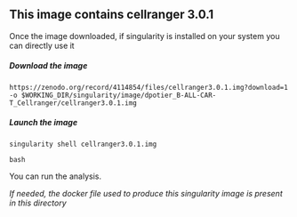 <h2>This image contains cellranger 3.0.1</h2>

Once the image downloaded, if singularity is installed on your system you can directly use it

#####   Download the image

<pre><code>https://zenodo.org/record/4114854/files/cellranger3.0.1.img?download=1 -o $WORKING_DIR/singularity/image/dpotier_B-ALL-CAR-T_Cellranger/cellranger3.0.1.img</pre></code>

#####   Launch the image
<pre><code>singularity shell cellranger3.0.1.img</pre></code>
<pre><code>bash</pre></code>

You can run the analysis.


<i>If needed, the docker file used to produce this singularity image is present in this directory</i>
